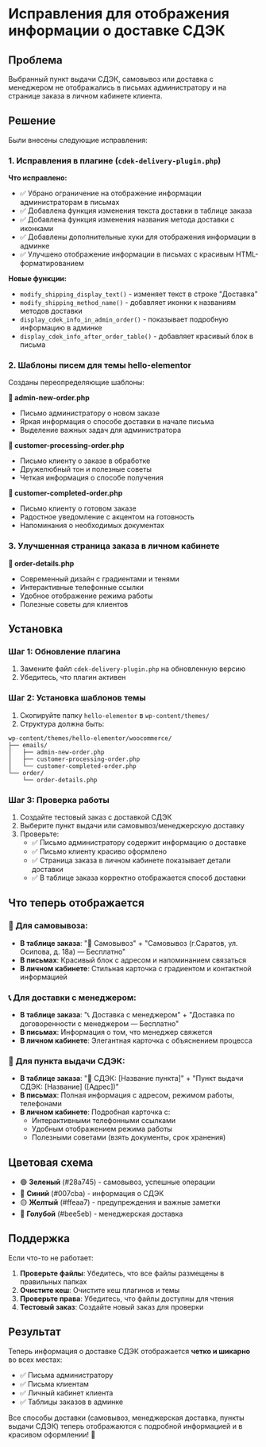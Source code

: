 # Исправления для отображения информации о доставке СДЭК

## Проблема
Выбранный пункт выдачи СДЭК, самовывоз или доставка с менеджером не отображались в письмах администратору и на странице заказа в личном кабинете клиента.

## Решение
Были внесены следующие исправления:

### 1. Исправления в плагине (`cdek-delivery-plugin.php`)

**Что исправлено:**
- ✅ Убрано ограничение на отображение информации администраторам в письмах
- ✅ Добавлена функция изменения текста доставки в таблице заказа
- ✅ Добавлена функция изменения названия метода доставки с иконками
- ✅ Добавлены дополнительные хуки для отображения информации в админке
- ✅ Улучшено отображение информации в письмах с красивым HTML-форматированием

**Новые функции:**
- `modify_shipping_display_text()` - изменяет текст в строке "Доставка"
- `modify_shipping_method_name()` - добавляет иконки к названиям методов доставки
- `display_cdek_info_in_admin_order()` - показывает подробную информацию в админке
- `display_cdek_info_after_order_table()` - добавляет красивый блок в письма

### 2. Шаблоны писем для темы hello-elementor

Созданы переопределяющие шаблоны:

**📧 admin-new-order.php**
- Письмо администратору о новом заказе
- Яркая информация о способе доставки в начале письма
- Выделение важных задач для администратора

**📧 customer-processing-order.php** 
- Письмо клиенту о заказе в обработке
- Дружелюбный тон и полезные советы
- Четкая информация о способе получения

**📧 customer-completed-order.php**
- Письмо клиенту о готовом заказе
- Радостное уведомление с акцентом на готовность
- Напоминания о необходимых документах

### 3. Улучшенная страница заказа в личном кабинете

**🎨 order-details.php**
- Современный дизайн с градиентами и тенями
- Интерактивные телефонные ссылки
- Удобное отображение режима работы
- Полезные советы для клиентов

## Установка

### Шаг 1: Обновление плагина
1. Замените файл `cdek-delivery-plugin.php` на обновленную версию
2. Убедитесь, что плагин активен

### Шаг 2: Установка шаблонов темы
1. Скопируйте папку `hello-elementor` в `wp-content/themes/`
2. Структура должна быть:
```
wp-content/themes/hello-elementor/woocommerce/
├── emails/
│   ├── admin-new-order.php
│   ├── customer-processing-order.php
│   └── customer-completed-order.php
└── order/
    └── order-details.php
```

### Шаг 3: Проверка работы
1. Создайте тестовый заказ с доставкой СДЭК
2. Выберите пункт выдачи или самовывоз/менеджерскую доставку
3. Проверьте:
   - ✅ Письмо администратору содержит информацию о доставке
   - ✅ Письмо клиенту красиво оформлено
   - ✅ Страница заказа в личном кабинете показывает детали доставки
   - ✅ В таблице заказа корректно отображается способ доставки

## Что теперь отображается

### 📍 Для самовывоза:
- **В таблице заказа**: "📍 Самовывоз" + "Самовывоз (г.Саратов, ул. Осипова, д. 18а) — Бесплатно"
- **В письмах**: Красивый блок с адресом и напоминанием связаться
- **В личном кабинете**: Стильная карточка с градиентом и контактной информацией

### 📞 Для доставки с менеджером:
- **В таблице заказа**: "📞 Доставка с менеджером" + "Доставка по договоренности с менеджером — Бесплатно"
- **В письмах**: Информация о том, что менеджер свяжется
- **В личном кабинете**: Элегантная карточка с объяснением процесса

### 🚚 Для пункта выдачи СДЭК:
- **В таблице заказа**: "🚚 СДЭК: [Название пункта]" + "Пункт выдачи СДЭК: [Название] ([Адрес])"
- **В письмах**: Полная информация с адресом, режимом работы, телефонами
- **В личном кабинете**: Подробная карточка с:
  - Интерактивными телефонными ссылками
  - Удобным отображением режима работы
  - Полезными советами (взять документы, срок хранения)

## Цветовая схема

- 🟢 **Зеленый** (#28a745) - самовывоз, успешные операции
- 🔵 **Синий** (#007cba) - информация о СДЭК
- 🟡 **Желтый** (#ffeaa7) - предупреждения и важные заметки  
- 🔵 **Голубой** (#bee5eb) - менеджерская доставка

## Поддержка

Если что-то не работает:

1. **Проверьте файлы**: Убедитесь, что все файлы размещены в правильных папках
2. **Очистите кеш**: Очистите кеш плагинов и темы
3. **Проверьте права**: Убедитесь, что файлы доступны для чтения
4. **Тестовый заказ**: Создайте новый заказ для проверки

## Результат

Теперь информация о доставке СДЭК отображается **четко и шикарно** во всех местах:
- ✅ Письма администратору
- ✅ Письма клиентам  
- ✅ Личный кабинет клиента
- ✅ Таблицы заказов в админке

Все способы доставки (самовывоз, менеджерская доставка, пункты выдачи СДЭК) теперь отображаются с подробной информацией и в красивом оформлении! 🎉